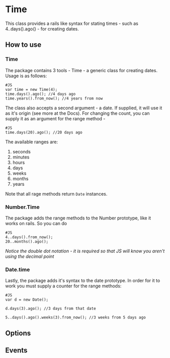 Time
========
This class provides a rails like syntax for stating times - such as 4..days().ago() - for creating dates. 

How to use
----------
### Time

The package contains 3 tools - Time - a generic class for creating dates. Usage is as follows:

    #JS
    var time = new Time(4);
    time.days().ago(); //4 days ago
    time.years().from_now(); //4 years from now

The class also accepts a second argument - a date. If supplied, it will use it as it's origin (see more at the Docs).
For changing the count, you can supply it as an argument for the range method - 
    
    #JS
    time.days(20).ago(); //20 days ago

The available ranges are:

 1. seconds
 2. minutes
 3. hours
 4. days
 5. weeks
 6. months
 7. years

Note that all rage methods return `Date` instances.

### Number.Time
The package adds the range methods to the Number prototype, like it works on rails. So you can do

    #JS
    4..days().from_now();
    20..months().ago();

*Notice the double dot notation - it is required so that JS will know you aren't using the decimal point*

### Date.time
Lastly, the package adds it's syntax to the date prototype. In order for it to work you must supply a counter for the range methods:

    #JS
    var d = new Date();

    d.days(3).ago(); //3 days from that date

    5..days().ago().weeks(3).from_now(); //3 weeks from 5 days ago






Options
---------

Events
-------

